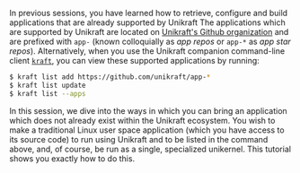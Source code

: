 In previous sessions, you have learned how to retrieve, configure and build applications that are already supported by Unikraft
The applications which are supported by Unikraft are located on [Unikraft's Github organization](https://github.com/unikraft) and are prefixed with `app-` (known colloquially as *app repos* or `app-*` as *app star repos*).
Alternatively, when you use the Unikraft companion command-line client [`kraft`](https://github.com/unikraft/kraft), you can view these supported applications by running:

```bash
$ kraft list add https://github.com/unikraft/app-*
$ kraft list update
$ kraft list --apps
```

In this session, we dive into the ways in which you can bring an application which does not already exist within the Unikraft ecosystem.
You wish to make a traditional Linux user space application (which you have access to its source code) to run using Unikraft and to be listed in the command above, and, of course, be run as a single, specialized unikernel.
This tutorial shows you exactly how to do this.
